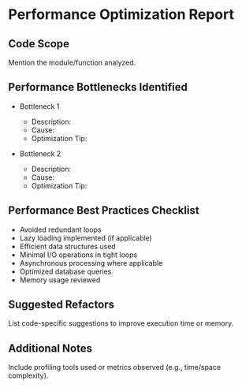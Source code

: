 # Performance Optimization Report

## Code Scope
Mention the module/function analyzed.

## Performance Bottlenecks Identified
- Bottleneck 1  
  - Description:  
  - Cause:  
  - Optimization Tip:  

- Bottleneck 2  
  - Description:  
  - Cause:  
  - Optimization Tip:  

## Performance Best Practices Checklist
- Avoided redundant loops
- Lazy loading implemented (if applicable)
- Efficient data structures used
- Minimal I/O operations in tight loops
- Asynchronous processing where applicable
- Optimized database queries
- Memory usage reviewed

## Suggested Refactors
List code-specific suggestions to improve execution time or memory.

## Additional Notes
Include profiling tools used or metrics observed (e.g., time/space complexity).
